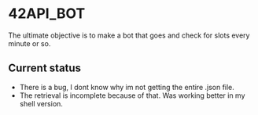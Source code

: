 # 42API_BOT
The ultimate objective is to make a bot that goes and check for slots every minute or so.

## Current status
- There is a bug, I dont know why im not getting the entire .json file.
- The retrieval is incomplete because of that. Was working better in my shell version.